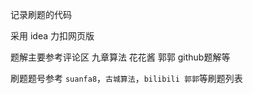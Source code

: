 

记录刷题的代码

采用 idea 力扣网页版 

题解主要参考评论区 九章算法 花花酱 郭郭 github题解等 



刷题题号参考 `suanfa8`，`古城算法`，`bilibili 郭郭`等刷题列表
